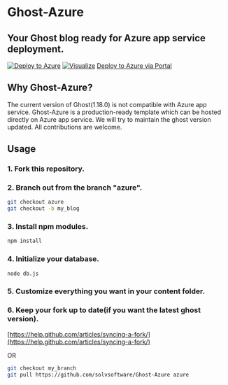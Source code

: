# Ghost-Azure 
## Your Ghost blog ready for Azure app service deployment. 
[![Deploy to Azure](https://azuredeploy.net/deploybutton.png)](https://azuredeploy.net/)
[![Visualize](http://armviz.io/visualizebutton.png)](http://armviz.io/#/?load=https%3A%2F%2Fraw.githubusercontent.com%2Fsolvsoftware%2FGhost-Azure%2Fazure%2Fazuredeploy.json)
[Deploy to Azure via Portal](https://portal.azure.com/#create/Microsoft.Template/uri/https%3A%2F%2Fraw.githubusercontent.com%2Fsolvsoftware%2FGhost-Azure%2Fazure%2Fazuredeploy.json)
<p>
</p>

## Why Ghost-Azure?
The current version of Ghost(1.18.0) is not compatible with Azure app service. Ghost-Azure is a production-ready template which can be hosted directly on Azure app service. We will try to maintain the ghost version updated. All contributions are welcome.

## Usage
### 1. Fork this repository.
### 2. Branch out from the branch "azure".
```bash
git checkout azure
git checkout -b my_blog
```
### 3. Install npm modules.
```bash
npm install
```
### 4. Initialize your database.
```bash
node db.js
```
### 5. Customize everything you want in your content folder.
### 6. Keep your fork up to date(if you want the latest ghost version).
[https://help.github.com/articles/syncing-a-fork/](https://help.github.com/articles/syncing-a-fork/)

OR
```bash
git checkout my_branch
git pull https://github.com/solvsoftware/Ghost-Azure azure
```
